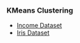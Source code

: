 ### KMeans Clustering
   * [Income Dataset](https://github.com/KarthikKaiplody/Machine_Learning_Algorithms/blob/master/UnSupervised/K_means_Clustering/K_means_Clustering.ipynb)
   * [Iris Dataset](https://github.com/KarthikKaiplody/Machine_Learning_Algorithms/blob/master/UnSupervised/K_means_Clustering/K_means_cluster_exercise.ipynb)
